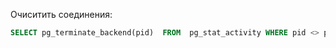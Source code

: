 Очиситить соединения:
``` sql
SELECT pg_terminate_backend(pid)  FROM  pg_stat_activity WHERE pid <> pg_backend_pid() AND datname = 'CloudBack';
```
